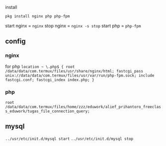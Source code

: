 install
```sh
pkg install nginx php php-fpm
```
start nginx = `nginx`
stop nginx = `nginx -s stop`
start php = `php-fpm`

## config
### nginx
for php
`location ~ \.php$ {
       root /data/data/com.termux/files/usr/share/nginx/html;
       fastcgi_pass unix://data/data/com.termux/files/usr/var/run/php-fpm.sock;
       include fastcgi.conf;
       fastcgi_index index.php;
}`
### php
`root /data/data/com.termux/files/home/zzz/eduwork/alief_prihantoro_freeclass_eduwork/tugas_file_connection_query;`

## mysql
`../usr/etc/init.d/mysql start`
`../usr/etc/init.d/mysql stop`
